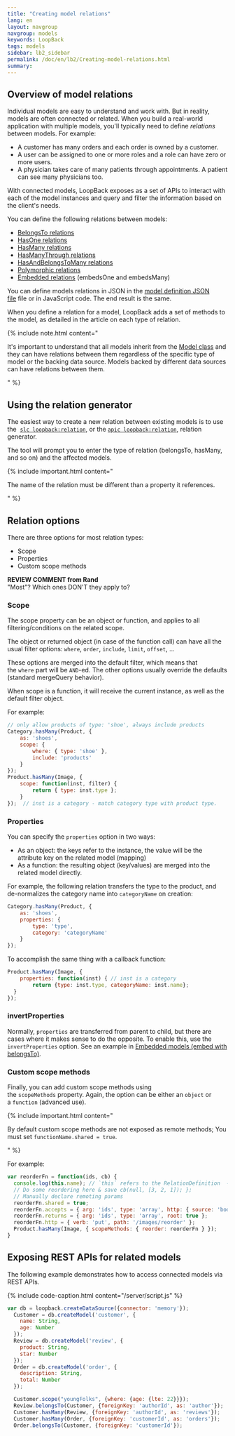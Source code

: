 ```yaml
---
title: "Creating model relations"
lang: en
layout: navgroup
navgroup: models
keywords: LoopBack
tags: models
sidebar: lb2_sidebar
permalink: /doc/en/lb2/Creating-model-relations.html
summary:
---
```


## Overview of model relations

Individual models are easy to understand and work with. But in reality, models are often connected or related.
When you build a real-world application with multiple models, you'll typically need to define _relations_ between models. For example:

* A customer has many orders and each order is owned by a customer.
* A user can be assigned to one or more roles and a role can have zero or more users.
* A physician takes care of many patients through appointments. A patient can see many physicians too.

With connected models, LoopBack exposes as a set of APIs to interact with each of the model instances and query and filter the information based on the client's needs.

You can define the following relations between models:

* [BelongsTo relations](BelongsTo-relations.html)
* [HasOne relations](HasOne-relations.html)
* [HasMany relations](HasMany-relations.html)
* [HasManyThrough relations](HasManyThrough-relations.html)
* [HasAndBelongsToMany relations](HasAndBelongsToMany-relations.html)
* [Polymorphic relations](Polymorphic-relations.html)
* [Embedded relations](Embedded-models-and-relations.html) (embedsOne and embedsMany)

You can define models relations in JSON in the [model definition JSON file](Model-definition-JSON-file.html) file or in JavaScript code.
The end result is the same.

When you define a relation for a model, LoopBack adds a set of methods to the model, as detailed in the article on each type of relation.

{% include note.html content="

It's important to understand that all models inherit from the
[Model class](https://apidocs.strongloop.com/loopback/#model) and they can have relations between them regardless of the specific type of model or the backing data source.
Models backed by different data sources can have relations between them.

" %}

## Using the relation generator

The easiest way to create a new relation between existing models is to use the 
[`slc loopback:relation`](Relation-generator.html), or the
[`apic loopback:relation`](Relation-generator.html), relation generator.

The tool will prompt you to enter the type of relation (belongsTo, hasMany, and so on) and the affected models.

{% include important.html content="

The name of the relation must be different than a property it references.

" %}

## Relation options

There are three options for most relation types:

* Scope
* Properties
* Custom scope methods

<div class="sl-hidden"><strong>REVIEW COMMENT from Rand</strong><br>"Most"? Which ones DON'T they apply to?</div>

### Scope

The scope property can be an object or function, and applies to all filtering/conditions on the related scope.

The object or returned object (in case of the function call) can have all the usual filter options: `where`, `order`, `include`, `limit`, `offset`, ...

These options are merged into the default filter, which means that the `where` part will be `AND`-ed.
The other options usually override the defaults (standard mergeQuery behavior).

When scope is a function, it will receive the current instance, as well as the default filter object.

For example:

```javascript
// only allow products of type: 'shoe', always include products
Category.hasMany(Product, {
    as: 'shoes', 
    scope: {
        where: { type: 'shoe' }, 
        include: 'products'
    }
});
Product.hasMany(Image, {
    scope: function(inst, filter) {
        return { type: inst.type }; 
    }
});  // inst is a category - match category type with product type.
```

### Properties

You can specify the `properties` option in two ways:

* As an object: the keys refer to the instance, the value will be the attribute key on the related model (mapping)
* As a function: the resulting object (key/values) are merged into the related model directly.

For example, the following relation transfers the type to the product, and de-normalizes the category name into `categoryName` on creation:

```javascript
Category.hasMany(Product, {
    as: 'shoes', 
    properties: {
        type: 'type',
        category: 'categoryName'
    }
});
```

To accomplish the same thing with a callback function:

```javascript
Product.hasMany(Image, {
    properties: function(inst) { // inst is a category
        return {type: inst.type, categoryName: inst.name};
  }
});
```

### invertProperties

Normally, `properties` are transferred from parent to child, but there are cases where it makes sense to do the opposite.
To enable this, use the `invertProperties` option.
See an example in [Embedded models (embed with belongsTo)](Embedded-models-and-relations.html).

### Custom scope methods

Finally, you can add custom scope methods using the `scopeMethods` property. Again, the option can be either an `object` or a `function` (advanced use).

{% include important.html content="

By default custom scope methods are not exposed as remote methods; You must set `functionName.shared = true`.

" %}

For example:

```javascript
var reorderFn = function(ids, cb) {
  console.log(this.name); // `this` refers to the RelationDefinition  - `images` (relation name) 
  // Do some reordering here & save cb(null, [3, 2, 1]); }; 
  // Manually declare remoting params 
  reorderFn.shared = true; 
  reorderFn.accepts = { arg: 'ids', type: 'array', http: { source: 'body' } }; 
  reorderFn.returns = { arg: 'ids', type: 'array', root: true }; 
  reorderFn.http = { verb: 'put', path: '/images/reorder' }; 
  Product.hasMany(Image, { scopeMethods: { reorder: reorderFn } });
}
```

## Exposing REST APIs for related models

The following example demonstrates how to access connected models via REST APIs.

{% include code-caption.html content="/server/script.js" %}
```javascript
var db = loopback.createDataSource({connector: 'memory'});
  Customer = db.createModel('customer', {
    name: String,
    age: Number
  });
  Review = db.createModel('review', {
    product: String,
    star: Number
  });
  Order = db.createModel('order', {
    description: String,
    total: Number
  });

  Customer.scope("youngFolks", {where: {age: {lte: 22}}});
  Review.belongsTo(Customer, {foreignKey: 'authorId', as: 'author'});
  Customer.hasMany(Review, {foreignKey: 'authorId', as: 'reviews'});
  Customer.hasMany(Order, {foreignKey: 'customerId', as: 'orders'});
  Order.belongsTo(Customer, {foreignKey: 'customerId'});
```
